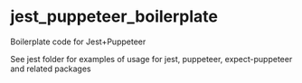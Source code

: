 # jest_puppeteer_boilerplate
Boilerplate code for Jest+Puppeteer

See jest folder for examples of usage for jest, puppeteer, expect-puppeteer and related packages
